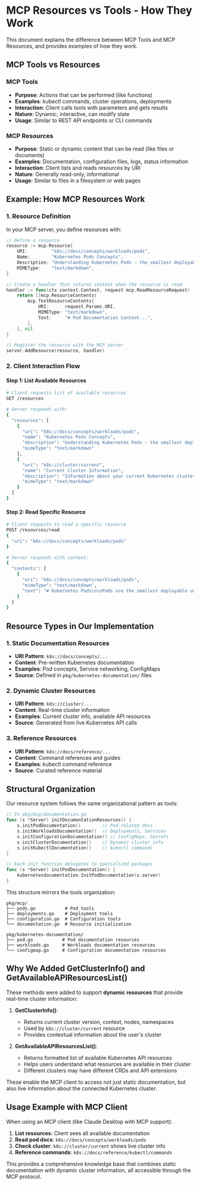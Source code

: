 # MCP Resources vs Tools - How They Work

This document explains the difference between MCP Tools and MCP Resources, and provides examples of how they work.

## MCP Tools vs Resources

### MCP Tools
- **Purpose**: Actions that can be performed (like functions)
- **Examples**: kubectl commands, cluster operations, deployments
- **Interaction**: Client calls tools with parameters and gets results
- **Nature**: Dynamic, interactive, can modify state
- **Usage**: Similar to REST API endpoints or CLI commands

### MCP Resources
- **Purpose**: Static or dynamic content that can be read (like files or documents)
- **Examples**: Documentation, configuration files, logs, status information
- **Interaction**: Client lists and reads resources by URI
- **Nature**: Generally read-only, informational
- **Usage**: Similar to files in a filesystem or web pages

## Example: How MCP Resources Work

### 1. Resource Definition
In your MCP server, you define resources with:

```go
// Define a resource
resource := mcp.Resource{
    URI:         "k8s://docs/concepts/workloads/pods",
    Name:        "Kubernetes Pods Concepts", 
    Description: "Understanding Kubernetes Pods - the smallest deployable units",
    MIMEType:    "text/markdown",
}

// Create a handler that returns content when the resource is read
handler := func(ctx context.Context, request mcp.ReadResourceRequest) ([]mcp.ResourceContents, error) {
    return []mcp.ResourceContents{
        mcp.TextResourceContents{
            URI:      request.Params.URI,
            MIMEType: "text/markdown", 
            Text:     "# Pod Documentation Content...",
        },
    }, nil
}

// Register the resource with the MCP server
server.AddResource(resource, handler)
```

### 2. Client Interaction Flow

#### Step 1: List Available Resources
```bash
# Client requests list of available resources
GET /resources

# Server responds with:
{
  "resources": [
    {
      "uri": "k8s://docs/concepts/workloads/pods",
      "name": "Kubernetes Pods Concepts",
      "description": "Understanding Kubernetes Pods - the smallest deployable units",
      "mimeType": "text/markdown"
    },
    {
      "uri": "k8s://cluster/current", 
      "name": "Current Cluster Information",
      "description": "Information about your current Kubernetes cluster",
      "mimeType": "text/markdown"
    }
  ]
}
```

#### Step 2: Read Specific Resource
```bash
# Client requests to read a specific resource
POST /resources/read
{
  "uri": "k8s://docs/concepts/workloads/pods"
}

# Server responds with content:
{
  "contents": [
    {
      "uri": "k8s://docs/concepts/workloads/pods",
      "mimeType": "text/markdown",
      "text": "# Kubernetes Pods\n\nPods are the smallest deployable units..."
    }
  ]
}
```

## Resource Types in Our Implementation

### 1. Static Documentation Resources
- **URI Pattern**: `k8s://docs/concepts/...`
- **Content**: Pre-written Kubernetes documentation
- **Examples**: Pod concepts, Service networking, ConfigMaps
- **Source**: Defined in `pkg/kubernetes-documentation/` files

### 2. Dynamic Cluster Resources  
- **URI Pattern**: `k8s://cluster/...`
- **Content**: Real-time cluster information
- **Examples**: Current cluster info, available API resources
- **Source**: Generated from live Kubernetes API calls

### 3. Reference Resources
- **URI Pattern**: `k8s://docs/reference/...` 
- **Content**: Command references and guides
- **Examples**: kubectl command reference
- **Source**: Curated reference material

## Structural Organization

Our resource system follows the same organizational pattern as tools:

```go
// In pkg/mcp/documentation.go
func (s *Server) initDocumentationResources() {
    s.initPodDocumentation()        // Pod-related docs
    s.initWorkloadsDocumentation()  // Deployments, Services
    s.initConfigurationDocumentation() // ConfigMaps, Secrets  
    s.initClusterDocumentation()    // Dynamic cluster info
    s.initKubectlDocumentation()    // kubectl commands
}

// Each init function delegates to specialized packages
func (s *Server) initPodDocumentation() {
    kubernetesdocumentation.InitPodDocumentation(s.server)
}
```

This structure mirrors the tools organization:
```
pkg/mcp/
├── pods.go           # Pod tools
├── deployments.go    # Deployment tools  
├── configuration.go  # Configuration tools
└── documentation.go  # Resource initialization

pkg/kubernetes-documentation/
├── pod.go           # Pod documentation resources
├── workloads.go     # Workloads documentation resources
└── configmap.go     # Configuration documentation resources
```

## Why We Added GetClusterInfo() and GetAvailableAPIResourcesList()

These methods were added to support **dynamic resources** that provide real-time cluster information:

1. **GetClusterInfo()**: 
   - Returns current cluster version, context, nodes, namespaces
   - Used by `k8s://cluster/current` resource
   - Provides contextual information about the user's cluster

2. **GetAvailableAPIResourcesList()**:
   - Returns formatted list of available Kubernetes API resources
   - Helps users understand what resources are available in their cluster
   - Different clusters may have different CRDs and API extensions

These enable the MCP client to access not just static documentation, but also live information about the connected Kubernetes cluster.

## Usage Example with MCP Client

When using an MCP client (like Claude Desktop with MCP support):

1. **List resources**: Client sees all available documentation
2. **Read pod docs**: `k8s://docs/concepts/workloads/pods` 
3. **Check cluster**: `k8s://cluster/current` shows live cluster info
4. **Reference commands**: `k8s://docs/reference/kubectl/commands`

This provides a comprehensive knowledge base that combines static documentation with dynamic cluster information, all accessible through the MCP protocol. 